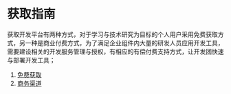 # 获取指南

获取开发平台有两种方式，对于学习与技术研究为目标的个人用户采用免费获取方式，另一种是商业付费方式，为了满足企业组件内大量的研发人员应用开发工具，需要建设相关的开发服务管理与授权，有相应的有偿付费支持方式，让开发团快速与部署开发工具；

1. [免费获取](./mian_fei_shi_yong.md)
2. [商务渠道](./shang_wu_qu_dao.md)
